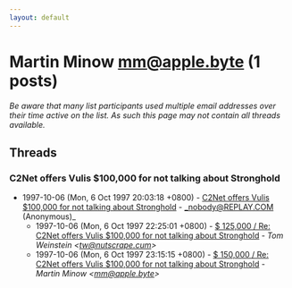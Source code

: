```yaml
---
layout: default
---
```


# Martin Minow <mm@apple.byte> (1 posts)

_Be aware that many list participants used multiple email addresses over their time active on the list. As such this page may not contain all threads available._

## Threads

### C2Net offers Vulis $100,000 for not talking about Stronghold
+ 1997-10-06 (Mon, 6 Oct 1997 20:03:18 +0800) - [C2Net offers Vulis $100,000 for not talking about Stronghold](/archive/1997/10/8d28a33ee161075d0590a4c4c59baff466f3f2978d2415b63e6d99a6d1f5ef03) - _nobody@REPLAY.COM (Anonymous)_
  + 1997-10-06 (Mon, 6 Oct 1997 22:25:01 +0800) - [$ 125,000 / Re: C2Net offers Vulis $100,000 for not talking about Stronghold](/archive/1997/10/e7cf7f1aad51aa5568eafb7e1a96145732d84f12304f58b47ad74c43621a7c4f) - _Tom Weinstein \<tw@nutscrape.cum\>_
  + 1997-10-06 (Mon, 6 Oct 1997 23:15:15 +0800) - [$ 150,000 / Re: C2Net offers Vulis $100,000 for not talking about Stronghold](/archive/1997/10/04e25137efc88dc32cfd1e263b6da0f48b61b634599f797cae145b94b4cd1c16) - _Martin Minow \<mm@apple.byte\>_

